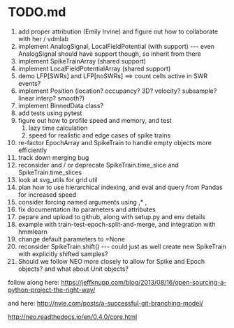 TODO.md
===========================

1. add proper attribution (Emily Irvine) and figure out how to collaborate with her / vdmlab
1. implement AnalogSignal, LocalFieldPotential (with support) --- even AnalogSignal should have support though, so inherit from there
1. implement SpikeTrainArray (shared support)
1. implement LocalFieldPotentialArray (shared support)
1. demo LFP[SWRs] and LFP[noSWRs] ==> count cells active in SWR events?
1. implement Position (location? occupancy? 3D? velocity? subsample? linear interp? smooth?)
1. implement BinnedData class?
1. add tests using pytest
1. figure out how to profile speed and memory, and test 
    1. lazy time calculation
    1. speed for realistic and edge cases of spike trains
1. re-factor EpochArray and SpikeTrain to handle empty objects more efficiently
1. track down merging bug
1. reconsider and / or deprecate SpikeTrain.time_slice and SpikeTrain.time_slices 
1. look at svg_utils for grid util
1. plan how to use hierarchical indexing, and eval and query from Pandas for increased speed
1. consider forcing named arguments using ,* ,
1. fix documentation ito parameters and attributes
1. pepare and upload to github, along with setup.py and env details
1. example with train-test-epoch-split-and-merge, and integration with hmmlearn
1. change default parameters to =None
1. reconsider SpikeTrain.shift() --- could just as well create new SpikeTrain with explicitly shifted samples?
1. Should we follow NEO more closely to allow for Spike and Epoch objects? and what about Unit objects?




follow along here: https://jeffknupp.com/blog/2013/08/16/open-sourcing-a-python-project-the-right-way/

and here: http://nvie.com/posts/a-successful-git-branching-model/

http://neo.readthedocs.io/en/0.4.0/core.html
